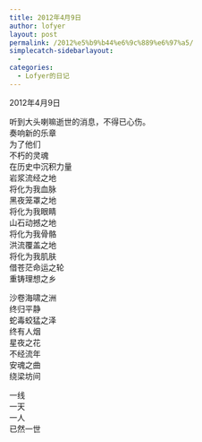 ```yaml
---
title: 2012年4月9日
author: lofyer
layout: post
permalink: /2012%e5%b9%b44%e6%9c%889%e6%97%a5/
simplecatch-sidebarlayout:
  - 
categories:
  - Lofyer的日记
---
```

2012年4月9日

听到大头喇嘛逝世的消息，不得已心伤。  
奏响新的乐章  
为了他们  
不朽的灵魂  
在历史中沉积力量  
岩浆流经之地  
将化为我血脉  
黑夜笼罩之地  
将化为我眼睛  
山石动撼之地  
将化为我骨骼  
洪流覆盖之地  
将化为我肌肤  
借苍茫命运之轮  
重铸理想之乡

沙卷海啸之洲  
终归平静  
蛇毒蛟猛之泽  
终有人烟  
星夜之花  
不经流年  
安魂之曲  
绕梁坊间

一线  
一天  
一人  
已然一世
